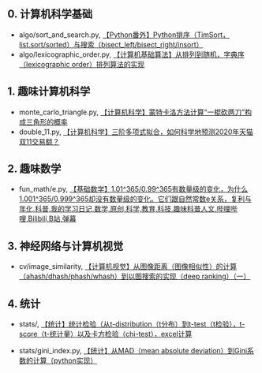 

## 0. 计算机科学基础

- algo/sort_and_search.py, [【Python番外】Python排序（TimSort，list.sort/sorted）与搜索（bisect_left/bisect_right/insort）
](https://www.bilibili.com/video/av89285852)
- algo/lexicographic_order.py, [【计算机基础算法】从排列到随机，字典序（lexicographic order）排列算法的实现](https://www.bilibili.com/video/BV1e7411y7cZ)


## 1. 趣味计算机科学

- monte_carlo_triangle.py, [【计算机科学】蒙特卡洛方法计算“一棍砍两刀”构成三角形的概率](https://www.bilibili.com/video/av75100858/)
- double_11.py, [【计算机科学】三阶多项式拟合，如何科学地预测2020年天猫双11交易额？](https://www.bilibili.com/video/av75833668/)

## 2. 趣味数学


- fun_math/e.py, [【基础数学】1.01^365/0.99^365有数量级的变化，为什么1.001^365/0.999^365却没有数量级的变化。它们跟自然常数e关系，复利与年化,科普,我的学习日记,数学,原创,科学,教育,科技,趣味科普人文,哔哩哔哩,Bilibili,B站,弹幕](https://www.bilibili.com/video/av79317053)


## 3. 神经网络与计算机视觉

- cv/image_similarity, [【计算机视觉】从图像距离（图像相似性）的计算（ahash/dhash/phash/whash）到以图搜索的实现（deep ranking）（一）](https://www.bilibili.com/video/av77627995)

## 4. 统计

- stats/, [【统计】统计检验（从t-distribution（t分布）到t-test（t检验），t-score（t-统计量）以及卡方检验（chi-test），excel计算](https://www.bilibili.com/video/av87641550)

- stats/gini_index.py, [【统计】从MAD（mean absolute deviation）到Gini系数的计算（python实现）](https://www.bilibili.com/video/av92773925)

